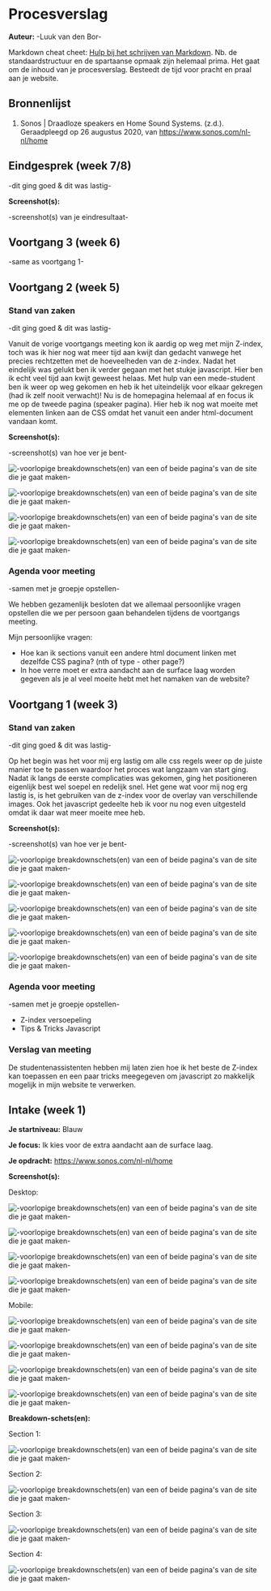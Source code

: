 # Procesverslag
**Auteur:** -Luuk van den Bor-

Markdown cheat cheet: [Hulp bij het schrijven van Markdown](https://github.com/adam-p/markdown-here/wiki/Markdown-Cheatsheet). Nb. de standaardstructuur en de spartaanse opmaak zijn helemaal prima. Het gaat om de inhoud van je procesverslag. Besteedt de tijd voor pracht en praal aan je website.



## Bronnenlijst
1. Sonos | Draadloze speakers en Home Sound Systems. (z.d.). 
Geraadpleegd op 26 augustus 2020, van https://www.sonos.com/nl-nl/home




## Eindgesprek (week 7/8)

-dit ging goed & dit was lastig-

**Screenshot(s):**

-screenshot(s) van je eindresultaat-



## Voortgang 3 (week 6)

-same as voortgang 1-



## Voortgang 2 (week 5)

### Stand van zaken

-dit ging goed & dit was lastig-

Vanuit de vorige voortgangs meeting kon ik aardig op weg met mijn Z-index, toch was ik hier nog wat meer tijd aan kwijt dan gedacht
vanwege het precies rechtzetten met de hoeveelheden van de z-index. Nadat het eindelijk was gelukt ben ik verder gegaan met het
stukje javascript. Hier ben ik echt veel tijd aan kwijt geweest helaas. Met hulp van een mede-student ben ik weer op weg gekomen
en heb ik het uiteindelijk voor elkaar gekregen (had ik zelf nooit verwacht)! Nu is de homepagina helemaal af en focus ik me op
de tweede pagina (speaker pagina). Hier heb ik nog wat moeite met elementen linken aan de CSS omdat het vanuit een ander
html-document vandaan komt.   

**Screenshot(s):**

-screenshot(s) van hoe ver je bent-

![-voorlopige breakdownschets(en) van een of beide pagina's van de site die je gaat maken-](images/voortgang2_0.JPG)

![-voorlopige breakdownschets(en) van een of beide pagina's van de site die je gaat maken-](images/voortgang2_1.JPG)

![-voorlopige breakdownschets(en) van een of beide pagina's van de site die je gaat maken-](images/voortgang2_2.JPG)

![-voorlopige breakdownschets(en) van een of beide pagina's van de site die je gaat maken-](images/voortgang2_3.JPG)

### Agenda voor meeting

-samen met je groepje opstellen-

We hebben gezamenlijk besloten dat we allemaal persoonlijke vragen opstellen die we per persoon gaan behandelen tijdens
de voortgangs meeting.

Mijn persoonlijke vragen:

- Hoe kan ik sections vanuit een andere html document linken met dezelfde CSS pagina? (nth of type - other page?)
- In hoe verre moet er extra aandacht aan de surface laag worden gegeven als je al veel moeite hebt met het namaken van de website?


## Voortgang 1 (week 3)

### Stand van zaken

-dit ging goed & dit was lastig-

Op het begin was het voor mij erg lastig om alle css regels weer op de juiste manier toe te passen waardoor
het proces wat langzaam van start ging. Nadat ik langs de eerste complicaties was gekomen, ging het positioneren eigenlijk
best wel soepel en redelijk snel. Het gene wat voor mij nog erg lastig is, is het gebruiken van de z-index voor de overlay
van verschillende images. Ook het javascript gedeelte heb ik voor nu nog even uitgesteld omdat ik daar wat meer moeite mee heb.

**Screenshot(s):**

-screenshot(s) van hoe ver je bent-

![-voorlopige breakdownschets(en) van een of beide pagina's van de site die je gaat maken-](images/voortgang1.JPG)

![-voorlopige breakdownschets(en) van een of beide pagina's van de site die je gaat maken-](images/voortgang2.JPG)

![-voorlopige breakdownschets(en) van een of beide pagina's van de site die je gaat maken-](images/voortgang3.JPG)

![-voorlopige breakdownschets(en) van een of beide pagina's van de site die je gaat maken-](images/voortgang4.JPG)

![-voorlopige breakdownschets(en) van een of beide pagina's van de site die je gaat maken-](images/voortgang5.JPG)

### Agenda voor meeting

-samen met je groepje opstellen-

- Z-index versoepeling
- Tips & Tricks Javascript

### Verslag van meeting

De studentenassistenten hebben mij laten zien hoe ik het beste de Z-index kan toepassen en een paar tricks meegegeven
om javascript zo makkelijk mogelijk in mijn website te verwerken.


## Intake (week 1)

**Je startniveau:** Blauw

**Je focus:** Ik kies voor de extra aandacht aan de surface laag.

**Je opdracht:** https://www.sonos.com/nl-nl/home

**Screenshot(s):** 

Desktop:

![-voorlopige breakdownschets(en) van een of beide pagina's van de site die je gaat maken-](images/sonoshome.JPG)

![-voorlopige breakdownschets(en) van een of beide pagina's van de site die je gaat maken-](images/sonoshome1.JPG)

![-voorlopige breakdownschets(en) van een of beide pagina's van de site die je gaat maken-](images/sonoshome2.JPG)

![-voorlopige breakdownschets(en) van een of beide pagina's van de site die je gaat maken-](images/sonoshome3.JPG)

Mobile:

![-voorlopige breakdownschets(en) van een of beide pagina's van de site die je gaat maken-](images/mobile.jpeg)

![-voorlopige breakdownschets(en) van een of beide pagina's van de site die je gaat maken-](images/mobile1.jpeg)

![-voorlopige breakdownschets(en) van een of beide pagina's van de site die je gaat maken-](images/mobile2.jpeg)

![-voorlopige breakdownschets(en) van een of beide pagina's van de site die je gaat maken-](images/mobile3.jpeg)

**Breakdown-schets(en):**

Section 1:

![-voorlopige breakdownschets(en) van een of beide pagina's van de site die je gaat maken-](images/breakdown.JPG)

Section 2:

![-voorlopige breakdownschets(en) van een of beide pagina's van de site die je gaat maken-](images/breakdown1.JPG)

Section 3:

![-voorlopige breakdownschets(en) van een of beide pagina's van de site die je gaat maken-](images/breakdown2.JPG)

Section 4:

![-voorlopige breakdownschets(en) van een of beide pagina's van de site die je gaat maken-](images/breakdown3.JPG)
